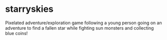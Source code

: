 # starryskies
Pixelated adventure/exploration game following a young person going on an adventure to find a fallen star while fighting sun monsters and collecting blue coins!
